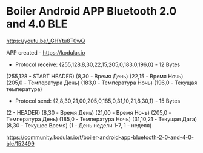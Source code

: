 # Boiler Android APP Bluetooth 2.0 and 4.0 BLE
https://youtu.be/_GHYtu8T0wQ

APP created - https://kodular.io

* Protocol receive: {255,128,8,30,22,15,205,0,183,0,196,0} - 12 Bytes

(255,128 - START HEADER) (8,30 - Время День) (22,15 - Время Ночь) (205,0 - Температура День) (183,0 - Температура Ночь) (196,0 - Текущая температура)

* Protocol send: {2,8,30,21,00,205,0,185,0,31,10,21,8,30,1} - 15 Bytes

(2 - HEADER) (8,30 - Время День) (21,00 - Время Ночь) (205,0 - Температура День) (185,0 - Температура Ночь) (31,10,21 - Текущая Дата) (8,30 - Текущее Время) (1 - День недели 1-7, 1 - неделя)

https://community.kodular.io/t/boiler-android-app-bluetooth-2-0-and-4-0-ble/152499
